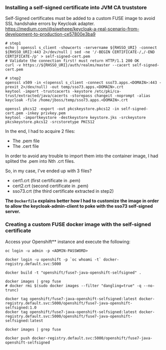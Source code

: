 ### Installing a self-signed certificate into JVM CA truststore
Self-Signed certificates must be added to a custom FUSE image to avoid SSL handshake errors by Keycloak adapter.
https://medium.com/@siweheee/keycloak-a-real-scenario-from-development-to-production-ce57800e3ba9

```
# step1
echo | openssl s_client -showcerts -servername ${RHSSO_URI} -connect ${RHSSO_URI}:443 2>/dev/null | sed -ne '/-BEGIN CERTIFICATE-/,/-END CERTIFICATE-/p' > self-signed-cert.pem
# Validate the connection first! must return HTTP/1.1 200 OK
curl -v https://${RHSSO_URI}/auth/realms/master --cacert self-signed-cert.pem

# step2
openssl x509 -in <(openssl s_client -connect sso73.apps.<DOMAIN>:443 -prexit 2>/dev/null) -out temp/sso73.apps.<DOMAIN>.crt
keytool -import -trustcacerts -keystore /etc/pki/ca-trust/extracted/java/cacerts -storepass changeit -noprompt -alias keycloak -file /home/jboss/temp/sso73.apps.<DOMAIN>.crt

openssl pkcs12 -export -out pkcskeystore.pkcs12 -in self-signed-cert.pem -inkey privkey.pem
keytool -importkeystore -destkeystore keystore.jks -srckeystore pkcskeystore.pkcs12 -srcstoretype PKCS12
```

In the end, I had to acquire 2 files:
- The .pem file
- The .cert file

In order to avoid any trouble to import them into the container image, I had splited the .pem into Nth .crt files.

So, in my case, I've ended up with 3 files?
- cert1.crt (first certificate in .pem)
- cert2.crt (second certificate in .pem)
- sso73.crt (the third certificate extracted in step2)

<b>The `Dockerfile` explains better how I had to customize the image in order to allow the keycloak-admin-client to poke with the sso73 self-signed server.</b>

### Creating a custom FUSE docker image with the self-signed certificate

Access your Openshift** instance and execute the following:
```
oc login -u admin -p <ADMIN-PASSWORD>

docker login -u openshift -p `oc whoami -t` docker-registry.default.svc:5000

docker build -t "openshift/fuse7-java-openshift-selfsigned" .

docker images | grep fuse
# docker rmi $(sudo docker images --filter "dangling=true" -q --no-trunc)

docker tag openshift/fuse7-java-openshift-selfsigned:latest docker-registry.default.svc:5000/openshift/fuse7-java-openshift-selfsigned:1.0
docker tag openshift/fuse7-java-openshift-selfsigned:latest docker-registry.default.svc:5000/openshift/fuse7-java-openshift-selfsigned:latest

docker images | grep fuse

docker push docker-registry.default.svc:5000/openshift/fuse7-java-openshift-selfsigned
```

